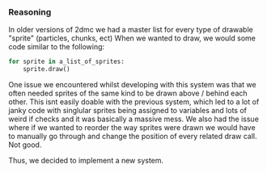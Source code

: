 ### Reasoning

In older versions of 2dmc we had a master list for every type of drawable "sprite" (particles, chunks, ect)
When we wanted to draw, we would some code similar to the following:

```python
for sprite in a_list_of_sprites:
    sprite.draw()
```

One issue we encountered whilst developing with this system was that we often needed sprites of the same kind to be drawn above / behind each other.
This isnt easily doable with the previous system, which led to a lot of janky code with singlular sprites being assigned to variables and lots of weird if checks and it was basically a massive mess.
We also had the issue where if we wanted to reorder the way sprites were drawn we would have to manually go through and change the position of every related draw call.
Not good.

Thus, we decided to implement a new system.
